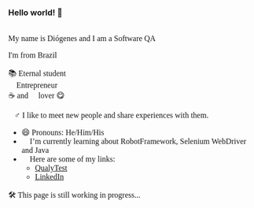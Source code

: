 ### Hello world! 👋 

<!--
**DioChagas/DioChagas** is a ✨ _special_ ✨ repository because its `README.md` (this file) appears on your GitHub profile.-->
<span style="font-family:Consolas; font-size:12pt;">
<br>
My name is Diógenes and I am a Software QA 👨‍💻

I'm from Brazil

📚 Eternal student <br>
🚀 Entrepreneur <br>
☕ and 🍫 lover 😋<br>

🙋‍♂ I like to meet new people and share experiences with them.

+ 😄 Pronouns: He/Him/His
+ 🌱 I’m currently learning about RobotFramework, Selenium WebDriver and Java
+ 🔗 Here are some of my links:
	+ [QualyTest](https://www.instagram.com/qualytest/)
	+ [LinkedIn](https://www.linkedin.com/in/diogeneschagas/)


🛠 This page is still working in progress... 🧰

</span>
